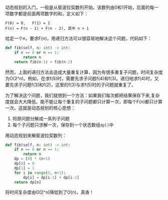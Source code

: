 动态规划的入门，一般是从斐波拉契数列开始。该数列由0和1开始，后面的每一项数字都是前面两项数字的和，定义如下：

    F(0) = 0,   F(1) = 1
    F(n) = F(n - 1) + F(n - 2), 其中 n > 1

给定一个n，要求F(n)，用递归方法可以很容易地解决这个问题，代码如下：
```python
def fib(self, n: int) -> int:
    if n == 0 or n == 1:
        return n
    return fib(n-1) + fib(n-2)
```

然而，上面的递归方法会造成大量重复计算，因为有很多重复子问题，时间复杂度为O(2^n)。例如，在求f(5)时，需要先求子问题f(4)和f(3)。递归地求f(4)时，又要先求子问题f(3)和f(2)，这里的f(3)与求f(5)时的子问题就重复了。

为了解决这个问题，我们就想到一个方法：如果我们每次都把结果保存下来,复杂度就会大大降低。能不能让每个重复的子问题都只计算一次，即每个F(n)都只计算一次。这就是动态规划的核心思想：

1. 将原问题分解成一系列子问题
2. 每个子问题只求解一次，保存到一个状态数组`dp[]`中

用动态规划来解斐波拉契数列：
```python
def fib(self, n: int) -> int:
    if n == 0 or n == 1:
        return n
    dp = [0] * (n+1)
    dp[0] = 0
    dp[1] = 1
    for i in range(2, n+1):    
        dp[i] = dp[i-1] + dp[i-2]
    return dp[n]
```
将时间复杂度由O(2^n)降低到了O(n)，真香！
